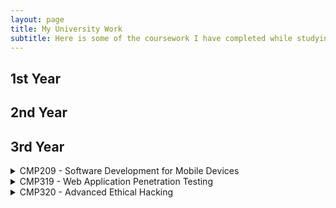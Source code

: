 ```yaml
---
layout: page
title: My University Work
subtitle: Here is some of the coursework I have completed while studying Ethical Hacking at Abertay University
---
```


## 1st Year


## 2nd Year

## 3rd Year
<details markdown = 1>
  <summary> CMP209 - Software Development for Mobile Devices</summary>

  **Overview:** In CMP309, I learned the basics of app development for Android using Java. Throughout the semester, I used Android Studio to create Android applications for smart devices.

  **Assessment:** The assessment involved creating an Android app that met a series of requirements related to industry-standard programming practices, and to deliver a presentation detailing the app's capabilities and features. To meet these requirements, I created an app that would allow users to upload food they had bought, which would then send periodic reminders to the user to eat the food before it went out of date. The app was created with the aim to prevent food waste and reduce money wasted on uneaten food.

**Grade:** A+
  

</details>

<details markdown = 1>
  <summary> CMP319 - Web Application Penetration Testing</summary>
  
**Overview:**
This module involved learning advanced techniques used by Ethical Hackers to examine the security of web applications. This involved looking critically at the technologies used by web apps and learning how to exploit common security vulnerabilities and bypass authentication mechanisms. The lab work included learning the following techniques:
  - Code injection.
  - Bypassing client side controls, through the manipulation of cookies and URL parameters.
  - Attacking authentication, through attacking session management, discovering design flaws in authentication management, and attacking forgotten password functionality.
  - Cross site scripting.
  - Investigating web server security, by looking at popular web servers and their common vulnerabilities.

**Assessment:**
To conduct a comprehensive web application penetration test of a website, and to produce a document explaining your methodology, findings, and evaluation of the process. I was given a sample website, belonging to a fake pizza restaurant, alongside access to a test user account. To complete the assessment, I used the industry-standard OWASP Web Security Testing Guide alongside tools and techniques demonstrated in the lab work.
My assessment work can be found [here](https://encryptedsarah.github.io/coursework/SGardiner_CMP319_Web_App_Testing_Report.pdf)

**Grade:** A

</details>

<details markdown = 1>
  <summary> CMP320 - Advanced Ethical Hacking</summary>
  
**Overview:**
The Advanced Ethical Hacking module focused on using scripting to automate hacking and cybersecurity processes, as well as the tools and techniques used in malware analysis.

**Malware Analysis Assessment:**
Worth 30% of CMP320's final grade, the malware analysis assessment involved using appropriate malware analysis tools and techniques to analyse a malicious sample, and to then provide the findings with a write up in the format of a white paper report. My report covers the investigation of a WannaCry payload.
My report can be found [here](https://encryptedsarah.github.io/coursework/CMP320_SGardiner_Malware_Analysis_Report.pdf)

**Grade:** A

**Scripting Assessment:**
The scripting assessment in CMP320 involved creating a script that included some aspect of Ethical Hacking, Digital Forensics, or Network Security.
For my project, I chose to create a script that could parse through Python code and detect possibly malicious lines of code. Named 'Snake', this script allows for developers to check that libraries they are downloading using Pip are not malicious.
My report on Snake can be found [here](https://encryptedsarah.github.io/coursework/SGardiner_CMP320_Report.pdf)
The GitHub repository for Snake can be found [here](https://github.com/EncryptedSarah/snake)

**Grade:** A+

